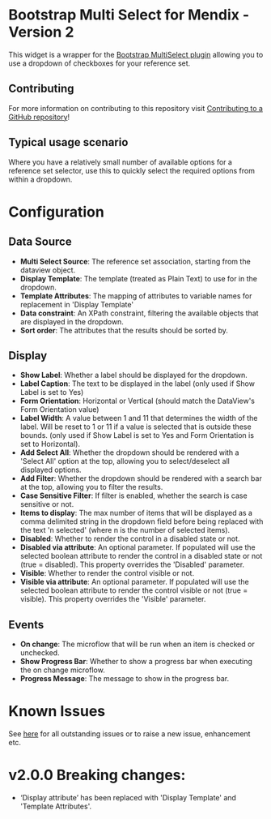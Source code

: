 # Bootstrap Multi Select for Mendix - Version 2

This widget is a wrapper for the [Bootstrap MultiSelect plugin](https://github.com/davidstutz/bootstrap-multiselect)  allowing you to use a dropdown of checkboxes for your reference set.

## Contributing

For more information on contributing to this repository visit [Contributing to a GitHub repository](https://world.mendix.com/display/howto50/Contributing+to+a+GitHub+repository)!

## Typical usage scenario

Where you have a relatively small number of available options for a reference set selector, use this to quickly select the required options from within a dropdown.
 
# Configuration

## Data Source
- **Multi Select Source**: The reference set association, starting from the dataview object.
- **Display Template**: The template (treated as Plain Text) to use for in the dropdown. 
- **Template Attributes**: The mapping of attributes to variable names for replacement in 'Display Template'
- **Data constraint**: An XPath constraint, filtering the available objects that are displayed in the dropdown.
- **Sort order**: The attributes that the results should be sorted by.

## Display
- **Show Label**: Whether a label should be displayed for the dropdown.
- **Label Caption**: The text to be displayed in the label (only used if Show Label is set to Yes)
- **Form Orientation**: Horizontal or Vertical (should match the DataView's Form Orientation value)
- **Label Width**: A value between 1 and 11 that determines the width of the label. Will be reset to 1 or 11 if a value is selected that is outside these bounds. (only used if Show Label is set to Yes and Form Orientation is set to Horizontal).
- **Add Select All**: Whether the dropdown should be rendered with a 'Select All' option at the top, allowing you to select/deselect all displayed options.
- **Add Filter**: Whether the dropdown should be rendered with a search bar at the top, allowing you to filter the results.
- **Case Sensitive Filter**: If filter is enabled, whether the search is case sensitive or not.
- **Items to display**: The max number of items that will be displayed as a comma delimited string in the dropdown field before being replaced with the text 'n selected' (where n is the number of selected items).
- **Disabled**: Whether to render the control in a disabled state or not.
- **Disabled via attribute**: An optional parameter. If populated will use the selected boolean attribute to render the control in a disabled state or not (true = disabled). This property overrides the 'Disabled' parameter.
- **Visible**: Whether to render the control visible or not.
- **Visible via attribute**: An optional parameter. If populated will use the selected boolean attribute to render the control visible or not (true = visible). This property overrides the 'Visible' parameter.

## Events
- **On change**: The microflow that will be run when an item is checked or unchecked.
- **Show Progress Bar**: Whether to show a progress bar when executing the on change microflow.
- **Progress Message**: The message to show in the progress bar.


# Known Issues

See [here](https://github.com/AuraQ/BootstrapMultiSelectForMendix/issues) for all outstanding issues or to raise a new issue, enhancement etc.

# v2.0.0 Breaking changes:
- ‘Display attribute’ has been replaced with 'Display Template' and 'Template Attributes'.
